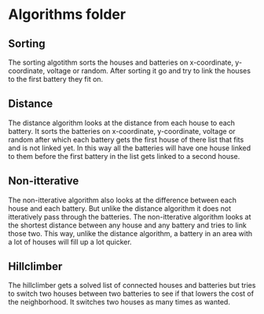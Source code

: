 # Algorithms folder

## Sorting

The sorting algotithm sorts the houses and batteries on x-coordinate, y-coordinate, voltage or random.
After sorting it go and try to link the houses to the first battery they fit on.

## Distance

The distance algorithm looks at the distance from each house to each battery. 
It sorts the batteries on x-coordinate, y-coordinate, voltage or random after which each battery gets the first house of there list that fits and is not linked yet.
In this way all the batteries will have one house linked to them before the first battery in the list gets linked to a second house.

## Non-itterative

The non-itterative algorithm also looks at the difference between each house and each battery.
But unlike the distance algorithm it does not itteratively pass through the batteries.
The non-itterative algorithm looks at the shortest distance between any house and any battery and tries to link those two. 
This way, unlike the distance algorithm, a battery in an area with a lot of houses will fill up a lot quicker.

## Hillclimber

The hillclimber gets a solved list of connected houses and batteries but tries to switch two houses between two batteries to see if that lowers the cost of the neighborhood.
It switches two houses as many times as wanted.
